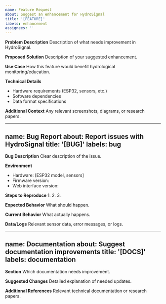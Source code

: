```yaml
---
name: Feature Request
about: Suggest an enhancement for HydroSignal
title: '[FEATURE]'
labels: enhancement
assignees: ''
---
```


**Problem Description**
Description of what needs improvement in HydroSignal.

**Proposed Solution**
Description of your suggested enhancement.

**Use Case**
How this feature would benefit hydrological monitoring/education.

**Technical Details**
- Hardware requirements (ESP32, sensors, etc.)
- Software dependencies
- Data format specifications

**Additional Context**
Any relevant screenshots, diagrams, or research papers.

---
name: Bug Report
about: Report issues with HydroSignal
title: '[BUG]'
labels: bug
---

**Bug Description**
Clear description of the issue.

**Environment**
- Hardware: [ESP32 model, sensors]
- Firmware version:
- Web interface version:

**Steps to Reproduce**
1. 
2. 
3. 

**Expected Behavior**
What should happen.

**Current Behavior**
What actually happens.

**Data/Logs**
Relevant sensor data, error messages, or logs.

---
name: Documentation
about: Suggest documentation improvements
title: '[DOCS]'
labels: documentation
---

**Section**
Which documentation needs improvement.

**Suggested Changes**
Detailed explanation of needed updates.

**Additional References**
Relevant technical documentation or research papers.